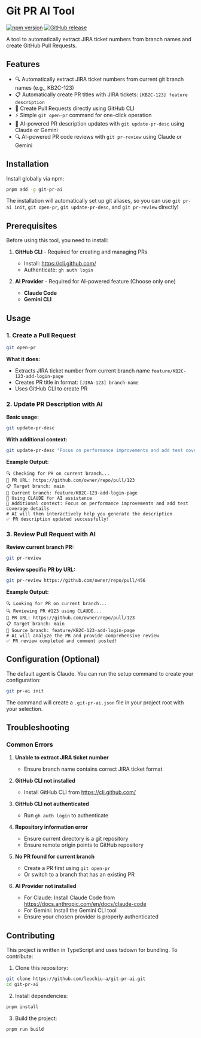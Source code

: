 # Git PR AI Tool

[![npm version](https://badge.fury.io/js/git-pr-ai.svg)](https://badge.fury.io/js/git-pr-ai)
[![GitHub release](https://img.shields.io/github/release/leochiu-a/git-pr-ai.svg)](https://github.com/leochiu-a/git-pr-ai/releases)

A tool to automatically extract JIRA ticket numbers from branch names and create GitHub Pull Requests.

## Features

- 🔍 Automatically extract JIRA ticket numbers from current git branch names (e.g., KB2C-123)
- 📋 Automatically create PR titles with JIRA tickets: `[KB2C-123] feature description`
- 🚀 Create Pull Requests directly using GitHub CLI
- ⚡ Simple `git open-pr` command for one-click operation
- 🤖 AI-powered PR description updates with `git update-pr-desc` using Claude or Gemini
- 🔍 AI-powered PR code reviews with `git pr-review` using Claude or Gemini

## Installation

Install globally via npm:

```bash
pnpm add -g git-pr-ai
```

The installation will automatically set up git aliases, so you can use `git pr-ai init`, `git open-pr`, `git update-pr-desc`, and `git pr-review` directly!

## Prerequisites

Before using this tool, you need to install:

1. **GitHub CLI** - Required for creating and managing PRs

   - Install: https://cli.github.com/
   - Authenticate: `gh auth login`

2. **AI Provider** - Required for AI-powered feature (Choose only one)

   - **Claude Code**
   - **Gemini CLI**

## Usage

### 1. Create a Pull Request

```bash
git open-pr
```

**What it does:**

- Extracts JIRA ticket number from current branch name `feature/KB2C-123-add-login-page`
- Creates PR title in format: `[JIRA-123] branch-name`
- Uses GitHub CLI to create PR

### 2. Update PR Description with AI

**Basic usage:**

```bash
git update-pr-desc
```

**With additional context:**

```bash
git update-pr-desc "Focus on performance improvements and add test coverage details"
```

**Example Output:**

```
🔍 Checking for PR on current branch...
🔗 PR URL: https://github.com/owner/repo/pull/123
📋 Target branch: main
🌿 Current branch: feature/KB2C-123-add-login-page
🤖 Using CLAUDE for AI assistance
📝 Additional context: Focus on performance improvements and add test coverage details
# AI will then interactively help you generate the description
✅ PR description updated successfully!
```

### 3. Review Pull Request with AI

**Review current branch PR:**

```bash
git pr-review
```

**Review specific PR by URL:**

```bash
git pr-review https://github.com/owner/repo/pull/456
```

**Example Output:**

```
🔍 Looking for PR on current branch...
🔍 Reviewing PR #123 using CLAUDE...
🔗 PR URL: https://github.com/owner/repo/pull/123
📋 Target branch: main
🌿 Source branch: feature/KB2C-123-add-login-page
# AI will analyze the PR and provide comprehensive review
✅ PR review completed and comment posted!
```

## Configuration (Optional)

The default agent is Claude. You can run the setup command to create your configuration:

```bash
git pr-ai init
```

The command will create a `.git-pr-ai.json` file in your project root with your selection.

## Troubleshooting

### Common Errors

1. **Unable to extract JIRA ticket number**

   - Ensure branch name contains correct JIRA ticket format

2. **GitHub CLI not installed**

   - Install GitHub CLI from https://cli.github.com/

3. **GitHub CLI not authenticated**

   - Run `gh auth login` to authenticate

4. **Repository information error**

   - Ensure current directory is a git repository
   - Ensure remote origin points to GitHub repository

5. **No PR found for current branch**

   - Create a PR first using `git open-pr`
   - Or switch to a branch that has an existing PR

6. **AI Provider not installed**
   - For Claude: Install Claude Code from https://docs.anthropic.com/en/docs/claude-code
   - For Gemini: Install the Gemini CLI tool
   - Ensure your chosen provider is properly authenticated

## Contributing

This project is written in TypeScript and uses tsdown for bundling. To contribute:

1. Clone this repository:

```bash
git clone https://github.com/leochiu-a/git-pr-ai.git
cd git-pr-ai
```

2. Install dependencies:

```bash
pnpm install
```

3. Build the project:

```bash
pnpm run build
```

